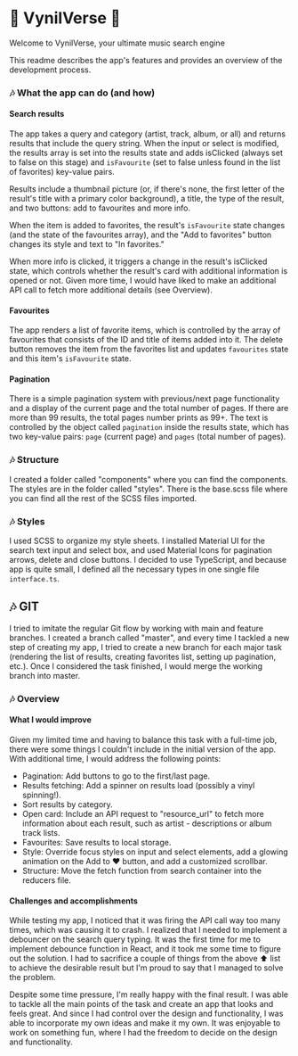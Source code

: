 # 🎺 VynilVerse 🎺

Welcome to VynilVerse, your ultimate music search engine

This readme describes the app's features and provides an overview of the development process.

### 🎶 What the app can do (and how)

#### Search results

The app takes a query and category (artist, track, album, or all) and returns results that include the query string. When the input or select is modified, the results array is set into the results state and adds isClicked (always set to false on this stage) and `isFavourite` (set to false unless found in the list of favorites) key-value pairs.

Results include a thumbnail picture (or, if there's none, the first letter of the result's title with a primary color background), a title, the type of the result, and two buttons: add to favourites and more info.

When the item is added to favorites, the result's `isFavourite` state changes (and the state of the favourites array), and the "Add to favorites" button changes its style and text to "In favorites."

When more info is clicked, it triggers a change in the result's isClicked state, which controls whether the result's card with additional information is opened or not. Given more time, I would have liked to make an additional API call to fetch more additional details (see Overview).

#### Favourites

The app renders a list of favorite items, which is controlled by the array of favourites that consists of the ID and title of items added into it. The delete button removes the item from the favorites list and updates `favourites` state and this item's `isFavourite` state.

#### Pagination

There is a simple pagination system with previous/next page functionality and a display of the current page and the total number of pages. If there are more than 99 results, the total pages number prints as 99+. The text is controlled by the object called `pagination` inside the results state, which has two key-value pairs: `page` (current page) and `pages` (total number of pages).

### 🎶 Structure

I created a folder called "components" where you can find the components. The styles are in the folder called "styles". There is the base.scss file where you can find all the rest of the SCSS files imported.

### 🎶 Styles

I used SCSS to organize my style sheets. I installed Material UI for the search text input and select box, and used Material Icons for pagination arrows, delete and close buttons. I decided to use TypeScript, and because app is quite small, I defined all the necessary types in one single file `interface.ts`.

## 🎶 GIT

I tried to imitate the regular Git flow by working with main and feature branches. I created a branch called "master", and every time I tackled a new step of creating my app, I tried to create a new branch for each major task (rendering the list of results, creating favorites list, setting up pagination, etc.). Once I considered the task finished, I would merge the working branch into master.

### 🎶 Overview

#### What I would improve

Given my limited time and having to balance this task with a full-time job, there were some things I couldn't include in the initial version of the app. With additional time, I would address the following points:

- Pagination: Add buttons to go to the first/last page.
- Results fetching: Add a spinner on results load (possibly a vinyl spinning!).
- Sort results by category.
- Open card: Include an API request to "resource_url" to fetch more information about each result, such as artist - descriptions or album track lists.
- Favourites: Save results to local storage.
- Style: Override focus styles on input and select elements, add a glowing animation on the Add to ❤️ button, and add a customized scrollbar.
- Structure: Move the fetch function from search container into the reducers file.

#### Challenges and accomplishments

While testing my app, I noticed that it was firing the API call way too many times, which was causing it to crash. I realized that I needed to implement a debouncer on the search query typing. It was the first time for me to implement debounce function in React, and it took me some time to figure out the solution. I had to sacrifice a couple of things from the above ⬆️ list to achieve the desirable result but I'm proud to say that I managed to solve the problem.

Despite some time pressure, I'm really happy with the final result. I was able to tackle all the main points of the task and create an app that looks and feels great. And since I had control over the design and functionality, I was able to incorporate my own ideas and make it my own. It was enjoyable to work on something fun, where I had the freedom to decide on the design and functionality.
